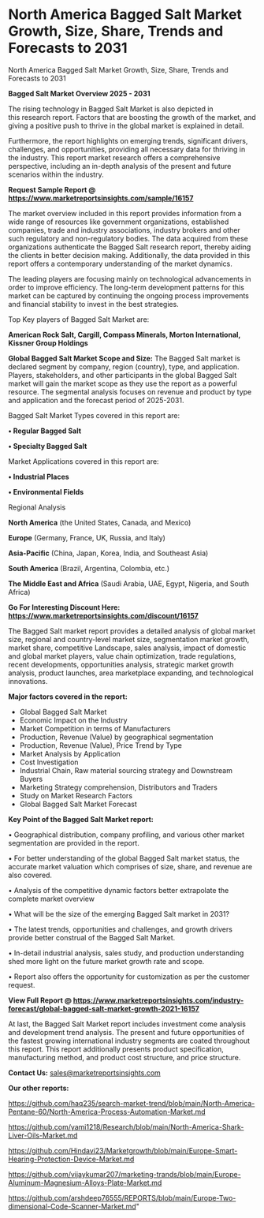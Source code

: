 # North America Bagged Salt Market Growth, Size, Share, Trends and Forecasts to 2031
North America Bagged Salt Market Growth, Size, Share, Trends and Forecasts to 2031

<Strong> Bagged Salt Market Overview 2025 - 2031</strong>

The rising technology in Bagged Salt Market is also depicted in this research report. Factors that are boosting the growth of the market, and giving a positive push to thrive in the global market is explained in detail.

Furthermore, the report highlights on emerging trends, significant drivers, challenges, and opportunities, providing all necessary data for thriving in the industry. This report market research offers a comprehensive perspective, including an in-depth analysis of the present and future scenarios within the industry.

<strong>Request Sample Report @ <a href=https://www.marketreportsinsights.com/sample/16157>https://www.marketreportsinsights.com/sample/16157</a></strong>

The market overview included in this report provides information from a wide range of resources like government organizations, established companies, trade and industry associations, industry brokers and other such regulatory and non-regulatory bodies. The data acquired from these organizations authenticate the Bagged Salt research report, thereby aiding the clients in better decision making. Additionally, the data provided in this report offers a contemporary understanding of the market dynamics.

The leading players are focusing mainly on technological advancements in order to improve efficiency. The long-term development patterns for this market can be captured by continuing the ongoing process improvements and financial stability to invest in the best strategies.

Top Key players of Bagged Salt Market are:

<strong>American Rock Salt, Cargill, Compass Minerals, Morton International, Kissner Group Holdings</strong>

<strong><b>Global Bagged Salt Market Scope and Size:</b></strong>
The Bagged Salt market is declared segment by company, region (country), type, and application. Players, stakeholders, and other participants in the global Bagged Salt market will gain the market scope as they use the report as a powerful resource. The segmental analysis focuses on revenue and product by type and application and the forecast period of 2025-2031.

Bagged Salt Market Types covered in this report are:

<strong>• Regular Bagged Salt

• Specialty Bagged Salt</strong>

Market Applications covered in this report are:

<strong>• Industrial Places

• Environmental Fields</strong> 

Regional Analysis

<strong>North America</strong> (the United States, Canada, and Mexico)

<strong>Europe</strong> (Germany, France, UK, Russia, and Italy)

<strong>Asia-Pacific</strong> (China, Japan, Korea, India, and Southeast Asia)

<strong>South America</strong> (Brazil, Argentina, Colombia, etc.)

<strong>The Middle East and Africa</strong> (Saudi Arabia, UAE, Egypt, Nigeria, and South Africa)

<strong>Go For Interesting Discount Here: <a href=https://www.marketreportsinsights.com/discount/16157>https://www.marketreportsinsights.com/discount/16157</a></strong>

The Bagged Salt market report provides a detailed analysis of global market size, regional and country-level market size, segmentation market growth, market share, competitive Landscape, sales analysis, impact of domestic and global market players, value chain optimization, trade regulations, recent developments, opportunities analysis, strategic market growth analysis, product launches, area marketplace expanding, and technological innovations.

<strong><b>Major factors covered in the report:</b></strong>
<ul>
  <li>Global Bagged Salt Market </li>
  <li>Economic Impact on the Industry</li>
  <li>Market Competition in terms of Manufacturers</li>
  <li>Production, Revenue (Value) by geographical segmentation</li>
  <li>Production, Revenue (Value), Price Trend by Type</li>
  <li>Market Analysis by Application</li>
  <li>Cost Investigation</li>
  <li>Industrial Chain, Raw material sourcing strategy and Downstream Buyers</li>
  <li>Marketing Strategy comprehension, Distributors and Traders</li>
  <li>Study on Market Research Factors</li>
  <li>Global Bagged Salt Market Forecast</li>
</ul>

<strong><b>Key Point of the Bagged Salt Market report:</b></strong>

• Geographical distribution, company profiling, and various other market segmentation are provided in the report.

• For better understanding of the global Bagged Salt market status, the accurate market valuation which comprises of size, share, and revenue are also covered.

• Analysis of the competitive dynamic factors better extrapolate the complete market overview

• What will be the size of the emerging Bagged Salt market in 2031?

• The latest trends, opportunities and challenges, and growth drivers provide better construal of the Bagged Salt Market.

• In-detail industrial analysis, sales study, and production understanding shed more light on the future market growth rate and scope.

• Report also offers the opportunity for customization as per the customer request.

<strong><b>View Full Report @ <a href=https://www.marketreportsinsights.com/industry-forecast/global-bagged-salt-market-growth-2021-16157>https://www.marketreportsinsights.com/industry-forecast/global-bagged-salt-market-growth-2021-16157</a></b></strong>


At last, the Bagged Salt Market report includes investment come analysis and development trend analysis. The present and future opportunities of the fastest growing international industry segments are coated throughout this report. This report additionally presents product specification, manufacturing method, and product cost structure, and price structure.

<strong>Contact Us:</strong>
sales@marketreportsinsights.com

<strong>Our other reports:</strong>

<a href=https://github.com/haq235/search-market-trend/blob/main/North-America-Pentane-60/North-America-Process-Automation-Market.md>https://github.com/haq235/search-market-trend/blob/main/North-America-Pentane-60/North-America-Process-Automation-Market.md</a>

<a href=https://github.com/yami1218/Research/blob/main/North-America-Shark-Liver-Oils-Market.md>https://github.com/yami1218/Research/blob/main/North-America-Shark-Liver-Oils-Market.md</a>

<a href=https://github.com/Hindavi23/Marketgrowth/blob/main/Europe-Smart-Hearing-Protection-Device-Market.md>https://github.com/Hindavi23/Marketgrowth/blob/main/Europe-Smart-Hearing-Protection-Device-Market.md</a>

<a href=https://github.com/vijaykumar207/marketing-trands/blob/main/Europe-Aluminum-Magnesium-Alloys-Plate-Market.md>https://github.com/vijaykumar207/marketing-trands/blob/main/Europe-Aluminum-Magnesium-Alloys-Plate-Market.md</a>

<a href=https://github.com/arshdeep76555/REPORTS/blob/main/Europe-Two-dimensional-Code-Scanner-Market.md>https://github.com/arshdeep76555/REPORTS/blob/main/Europe-Two-dimensional-Code-Scanner-Market.md</a>"
